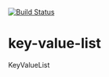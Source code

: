 [![Build Status](https://travis-ci.com/gugunso/key-value-list.svg?branch=master)](https://travis-ci.com/gugunso/key-value-list)

# key-value-list
KeyValueList

